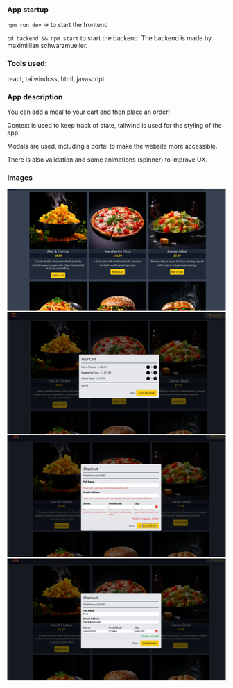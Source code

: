 ### App startup
`npm run dev` -> to start the frontend

`cd backend && npm start` to start the backend.
The backend is made by maximillian schwarzmueller.

### Tools used:
react, tailwindcss, html, javascript

### App description
You can add a meal to your cart and then place an order!

Context is used to keep track of state, tailwind is used for the styling of the app.

Modals are used, including a portal to make the website more accessible.

There is also validation and some animations (spinner) to improve UX.


### Images
![img of homepage](./img1.png)
![img of cart](./img.png)
![img of checkout](./img2.png)
![img of succesful checkout](./img3.png)
